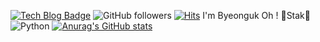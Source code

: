 [![Tech Blog Badge](http://img.shields.io/badge/-Tech%20blog-black?style=flat-square&logo=github&link=https://zzsza.github.io/)](https://zzsza.github.io/)
![GitHub followers](https://img.shields.io/github/followers/ohby00?style=social)
[![Hits](https://hits.seeyoufarm.com/api/count/incr/badge.svg?url=https%3A%2F%2Fgithub.com%2Fohby00&count_bg=%2379C83D&title_bg=%23555555&icon=mailchimp.svg&icon_color=%23E7E7E7&title=hits&edge_flat=false)](https://hits.seeyoufarm.com)
I'm Byeonguk Oh ! 
 🐹Stak🐹
 <img alt="Python" src ="https://img.shields.io/badge/Python-3776AB.svg?&style=for-the-badge&logo=Python&logoColor=white"/>
[![Anurag's GitHub stats](https://github-readme-stats.vercel.app/api?username=ohby00)](https://github.com/anuraghazra/github-readme-stats)
